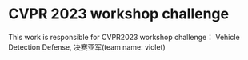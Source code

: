 # CVPR 2023 workshop challenge
This work is responsible for CVPR2023 workshop challenge： Vehicle Detection Defense, 决赛亚军(team name: violet)


